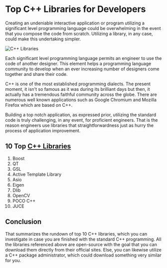 # Top C++ Libraries for Developers

Creating an undeniable interactive application or program utilizing a significant level programming language could be overwhelming in the event that you compose the code from scratch. Utilizing a library, in any case, could make this undertaking simpler. 

![C++ Libraries](https://secureservercdn.net/160.153.137.163/84g.4be.myftpupload.com/wp-content/uploads/2020/04/Top-C-Libraries-for-Developer-665x333.png)

Each significant level programming language permits an engineer to use the code of another designer. This element helps a programming language community to develop when an ever increasing number of designers come together and share their code. 

C++ is one of the most established programming dialects. The present moment, it isn't so famous as it was during its brilliant days but then, it actually has a tremendous faithful community across the globe. There are numerous well known applications such as Google Chromium and Mozilla Firefox which are based on C++. 

Building a top notch application, as expressed prior, utilizing the standard code is truly challenging, in any event, for proficient engineers. That is the reason engineers use libraries that straightforwardness just as hurry the process of application improvement.

## 10 Top [C++ Libraries](https://www.techgeekbuzz.com/cpp-libraries/)

1. Boost
2. QT
3. GSL
4. Active Template Library
5. Asio
6. Eigen
7. Dlib
8. OpenCV
9. POCO C++
10. JUCE

## Conclusion

That summarizes the rundown of top 10 C++ libraries, which you can investigate in case you are finished with the standard C++ programming. All the libraries referenced above are open-source with the goal that you can download them directly from their official sites. Else, you can likewise utilize a C++ package administrator, which could download something very similar for you.
